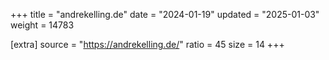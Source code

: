 +++
title = "andrekelling.de"
date = "2024-01-19"
updated = "2025-01-03"
weight = 14783

[extra]
source = "https://andrekelling.de/"
ratio = 45
size = 14
+++
